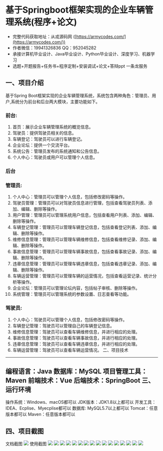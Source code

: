 基于Springboot框架实现的企业车辆管理系统(程序+论文)
=
- 完整代码获取地址：从戎源码网 ([https://armycodes.com/](https://armycodes.com/))
- 作者微信：19941326836  QQ：952045282 
- 承接计算机毕业设计、Java毕业设计、Python毕业设计、深度学习、机器学习
- 选题+开题报告+任务书+程序定制+安装调试+论文+答辩ppt 一条龙服务

一、项目介绍
---
基于Spring Boot框架实现的企业车辆管理系统，系统包含两种角色：管理员、用户,系统分为前台和后台两大模块，主要功能如下。
### 前台:
1. 首页：展示企业车辆管理系统的概览信息。
2. 驾驶员：提供驾驶员相关的信息。
3. 车辆登记：驾驶员可以进行车辆登记。
4. 企业论坛：提供一个交流平台。
5. 系统公告：管理员发布的系统通知和公告信息。
6. 个人中心：驾驶员或用户可以管理个人信息。
### 后台
### 管理员:
1. 个人中心：管理员可以管理个人信息，包括修改密码等操作。
2. 驾驶员管理：管理员可以对驾驶员信息进行管理，包括查看驾驶员列表、添加、编辑、删除等操作。
3. 用户管理：管理员可以管理系统用户信息，包括查看用户列表、添加、编辑、删除等操作。
4. 车辆登记管理：管理员可以管理车辆登记信息，包括查看登记列表、添加、编辑、删除等操作。
5. 维修信息管理：管理员可以管理车辆维修信息，包括查看维修记录、添加、编辑、删除等操作。
6. 事故信息管理：管理员可以管理车辆事故信息，包括查看事故记录、添加、编辑、删除等操作。
7. 违章信息管理：管理员可以管理车辆违章信息，包括查看违章记录、添加、编辑、删除等操作。
8. 车辆运营管理：管理员可以管理车辆的运营情况，包括查看运营记录、统计分析等操作。
9. 企业论坛：管理员可以管理论坛内容，包括帖子审核、删除等操作。
10. 系统管理：管理员可以管理系统的参数设置、日志查看等功能。

### 驾驶员:
1. 个人中心：驾驶员可以管理个人信息，包括修改密码等操作。
2. 车辆登记管理：驾驶员可以管理自己的车辆登记信息。
3. 维修信息管理：驾驶员可以查看车辆维修信息，并进行相应的处理。
4. 事故信息管理：驾驶员可以查看车辆事故信息，并进行相应的处理。
5. 违章信息管理：驾驶员可以查看车辆违章信息，并进行相应的处理。
6. 车辆运营管理：驾驶员可以查看车辆运营情况。
二、项目技术
---
编程语言：Java
数据库：MySQL
项目管理工具：Maven
前端技术：Vue
后端技术：SpringBoot
三、运行环境
---
操作系统：Windows、macOS都可以
JDK版本：JDK1.8以上都可以
开发工具：IDEA、Ecplise、Myecplise都可以
数据库: MySQL5.7以上都可以
Tomcat：任意版本都可以
Maven：任意版本都可以

四、项目截图
---
文档截图
![](limage/1.png)
使用截图
![](image/1.png)
![](image/2.png)
![](image/3.png)
![](image/4.png)
![](image/5.png)
![](image/6.png)
![](image/7.png)
![](image/8.png)
![](image/9.png)
![](image/10.png)
![](image/11.png)
![](image/12.png)
![](image/13.png)
![](image/14.png)
![](image/15.png)
![](image/16.png)
